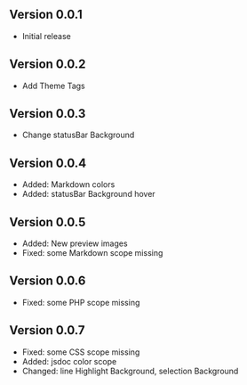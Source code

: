 ## Version 0.0.1

* Initial release

## Version 0.0.2

* Add Theme Tags

## Version 0.0.3

* Change statusBar Background

## Version 0.0.4

* Added: Markdown colors
* Added: statusBar Background hover 

## Version 0.0.5

* Added: New preview images
* Fixed: some Markdown scope missing
 
## Version 0.0.6

* Fixed: some PHP scope missing

## Version 0.0.7

* Fixed: some CSS scope missing
* Added: jsdoc color scope
* Changed: line Highlight Background, selection Background

